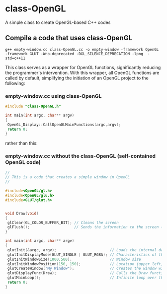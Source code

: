 # class-OpenGL
A simple class to create OpenGL-based C++ codes

## Compile a code that uses class-OpenGL
```
g++ empty-window.cc class-OpenGL.cc -o empty-window -framework OpenGL -framework GLUT -Wno-deprecated -DGL_SILENCE_DEPRECATION -lpng  -std=c++11
```

This class serves as a wrapper for OpenGL functions, significantly reducing the programmer's intervention. With this wrapper, all OpenGL functions are called by default, simplifying the initiation of an OpenGL project to the following:

### empty-window.cc using class-OpenGL
```cpp
#include "class-OpenGL.h"

int main(int argc, char** argv)
{
 OpenGL_Display::CallOpenGLMainFunctions(argc,argv);
 return 0;
}
```

rather than this:

### empty-window.cc without the class-OpenGL (self-contained OpenGL code)
```cpp
//
// This is a code that creates a simple window in OpenGL
//

#include<OpenGL/gl.h>
#include<OpenGL/glu.h>
#include<GLUT/glut.h>


void Draw(void)
{
 glClear(GL_COLOR_BUFFER_BIT); // Cleans the screen
 glFlush();                    // Sends the information to the screen (draws)
}

int main(int argc, char** argv)
{
 glutInit(&argc, argv);                        // Loads the internal data structure of GLUT.
 glutInitDisplayMode(GLUT_SINGLE | GLUT_RGBA); // Characteristics of the graphical card
 glutInitWindowSize(1000,500);                 // Window size
 glutInitWindowPosition(150, 150);             // Location (upper left)
 glutCreateWindow("My Window");                // Creates the window with 'My Window' as title
 glutDisplayFunc(Draw);                        // Calls the Draw function to draw the scene.
 glutMainLoop();                               // Infinite loop over the above glut functions.
 return 0;
}
```
